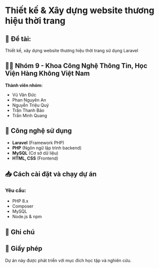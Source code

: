 # Thiết kế & Xây dựng website thương hiệu thời trang

## 📌 Đề tài: 
Thiết kế, xây dựng website thương hiệu thời trang sử dụng Laravel

## 👨‍💻 Nhóm 9 - Khoa Công Nghệ Thông Tin, Học Viện Hàng Không Việt Nam
**Thành viên nhóm:**  
- Vũ Văn Đức  
- Phan Nguyên An  
- Nguyễn Triệu Quý  
- Trần Thanh Bảo  
- Trần Minh Quang  

## 🚀 Công nghệ sử dụng
- **Laravel** (Framework PHP)
- **PHP** (Ngôn ngữ lập trình backend)
- **MySQL** (Cơ sở dữ liệu)
- **HTML, CSS** (Frontend)

## 📥 Cách cài đặt và chạy dự án
### Yêu cầu:
- PHP 8.x
- Composer
- MySQL
- Node.js & npm 


## 📌 Ghi chú

## 📄 Giấy phép
Dự án này được phát triển với mục đích học tập và nghiên cứu.
